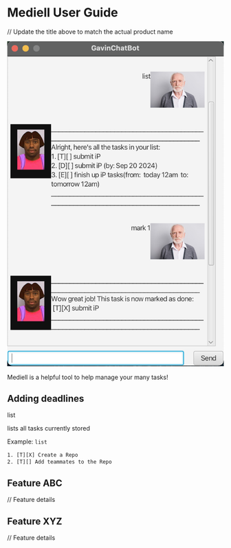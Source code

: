 # Mediell User Guide

// Update the title above to match the actual product name

![Ui](docs/Ui.png)

Mediell is a helpful tool to help manage your many tasks!

## Adding deadlines

list

lists all tasks currently stored

Example: `list`

```
1. [T][X] Create a Repo
2. [T][] Add teammates to the Repo
```

## Feature ABC

// Feature details


## Feature XYZ

// Feature details